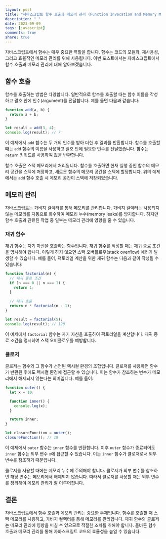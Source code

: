 ```yaml
---
layout: post
title: "자바스크립트 함수 호출과 메모리 관리 (Function Invocation and Memory Management)"
description: " "
date: 2023-09-09
tags: [javascript]
comments: true
share: true
---
```


자바스크립트에서 함수는 매우 중요한 역할을 합니다. 함수는 코드의 모듈화, 재사용성, 그리고 효율적인 메모리 관리를 위해 사용됩니다. 이번 포스트에서는 자바스크립트에서 함수 호출과 메모리 관리에 대해 알아보겠습니다.

## 함수 호출

함수를 호출하는 방법은 다양합니다. 일반적으로 함수를 호출할 때는 함수 이름을 작성하고 괄호 안에 인수(argument)를 전달합니다. 예를 들면 다음과 같습니다:

```javascript
function add(a, b) {
  return a + b;
}

let result = add(3, 4);
console.log(result); // 7
```

이 예제에서 `add` 함수는 두 개의 인수를 받아 더한 후 결과를 반환합니다. 함수를 호출할 때는 `add` 함수의 이름을 사용하고 괄호 안에 필요한 인수를 전달했습니다. 함수는 `return` 키워드를 사용하여 값을 반환합니다.

함수 호출은 스택 메모리에서 처리됩니다. 함수를 호출하면 현재 실행 중인 함수의 메모리 공간을 스택에 저장하고, 새로운 함수의 메모리 공간을 스택에 할당합니다. 위의 예제에서는 `add` 함수 호출 시 메모리 공간이 스택에 저장되었습니다.

## 메모리 관리

자바스크립트는 가비지 컬렉터를 통해 메모리를 관리합니다. 가비지 컬렉터는 사용되지 않는 메모리를 자동으로 회수하여 메모리 누수(memory leaks)를 방지합니다. 하지만 함수 호출과 관련된 작업 중 일부는 메모리 관리에 영향을 줄 수 있습니다.

### 재귀 함수

재귀 함수는 자기 자신을 호출하는 함수입니다. 재귀 함수를 작성할 때는 재귀 종료 조건을 명시해야 합니다. 이렇게 하지 않으면 스택 오버플로우(stack overflow) 에러가 발생할 수 있습니다. 예를 들어, 팩토리얼 계산을 위한 재귀 함수는 다음과 같이 작성될 수 있습니다:

```javascript
function factorial(n) {
  // 재귀 종료 조건
  if (n === 0 || n === 1) {
    return 1;
  }
  
  // 재귀 호출
  return n * factorial(n - 1);
}

let result = factorial(5);
console.log(result); // 120
```

이 예제에서 `factorial` 함수는 자기 자신을 호출하여 팩토리얼을 계산합니다. 재귀 종료 조건을 명시하여 스택 오버플로우를 예방합니다.

### 클로저

클로저는 함수와 그 함수가 선언된 렉시컬 환경의 조합입니다. 클로저를 사용하면 함수가 반환된 후에도 렉시컬 환경에 접근할 수 있습니다. 이는 함수가 참조하는 변수가 메모리에서 해제되지 않는다는 의미입니다. 예를 들어:

```javascript
function outer() {
  let x = 10;

  function inner() {
    console.log(x);
  }

  return inner;
}

let closureFunction = outer();
closureFunction(); // 10
```

이 예제에서 `outer` 함수는 `inner` 함수를 반환합니다. 이후 `outer` 함수가 종료되어도 `inner` 함수는 외부 변수 `x`에 접근할 수 있습니다. 이는 `inner` 함수가 클로저로서 외부 변수를 참조하기 때문입니다.

클로저를 사용할 때에는 메모리 누수에 주의해야 합니다. 클로저가 외부 변수를 참조하면 해당 변수는 메모리에서 해제되지 않습니다. 따라서 클로저를 사용할 때는 외부 변수를 정리해야 메모리 관리가 잘 이루어집니다.

## 결론

자바스크립트에서 함수 호출과 메모리 관리는 중요한 주제입니다. 함수를 호출할 때 스택 메모리를 사용하고, 가비지 컬렉터를 통해 메모리를 관리합니다. 재귀 함수와 클로저는 메모리 관리에 영향을 미칠 수 있으므로 적절한 조치를 취해야 합니다. 올바른 함수 호출과 메모리 관리를 통해 자바스크립트 코드의 효율성을 높일 수 있습니다.